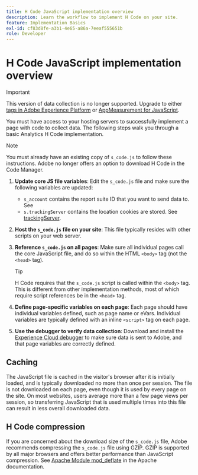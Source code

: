 ```yaml
---
title: H Code JavaScript implementation overview
description: Learn the workflow to implement H Code on your site.
feature: Implementation Basics
exl-id: cf83d8fe-a3b1-4e65-a86a-7eeaf555651b
role: Developer
---
```

# H Code JavaScript implementation overview

>[!IMPORTANT]
>
>This version of data collection is no longer supported. Upgrade to either [tags in Adobe Experience Platform](../../launch/overview.md) or [AppMeasurement for JavaScript](../overview.md).

You must have access to your hosting servers to successfully implement a page with code to collect data. The following steps walk you through a basic Analytics H Code implementation.

>[!NOTE]
>
>You must already have an existing copy of `s_code.js` to follow these instructions. Adobe no longer offers an option to download H Code in the Code Manager.

1. **Update core JS file variables**: Edit the `s_code.js` file and make sure the following variables are updated:
   * `s_account` contains the report suite ID that you want to send data to. See
   * `s.trackingServer` contains the location cookies are stored. See [trackingServer](../../vars/config-vars/trackingserver.md).
1. **Host the `s_code.js` file on your site**: This file typically resides with other scripts on your web server.
1. **Reference `s_code.js` on all pages**: Make sure all individual pages call the core JavaScript file, and do so within the HTML `<body>` tag (not the `<head>` tag).

   >[!TIP]
   >
   >H Code requires that the `s_code.js` script is called within the `<body>` tag. This is different from other implementation methods, most of which require script references be in the `<head>` tag.
1. **Define page-specific variables on each page**: Each page should have individual variables defined, such as page name or eVars. Individual variables are typically defined with an inline `<script>` tag on each page.
1. **Use the debugger to verify data collection**: Download and install the [Experience Cloud debugger](../../validate/debugger.md) to make sure data is sent to Adobe, and that page variables are correctly defined.

## Caching

The JavaScript file is cached in the visitor's browser after it is initially loaded, and is typically downloaded no more than once per session. The file is not downloaded on each page, even though it is used by every page on the site. On most websites, users average more than a few page views per session, so transferring JavaScript that is used multiple times into this file can result in less overall downloaded data.

## H Code compression

If you are concerned about the download size of the `s_code.js` file, Adobe recommends compressing the `s_code.js` file using GZIP. GZIP is supported by all major browsers and offers better performance than JavaScript compression. See [Apache Module mod_deflate](https://httpd.apache.org/docs/current/mod/mod_deflate.html) in the Apache documentation.
